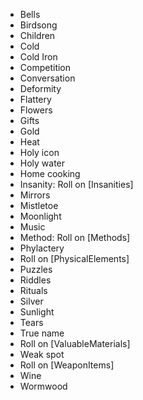 
* Bells
* Birdsong
* Children
* Cold
* Cold Iron
* Competition
* Conversation
* Deformity
* Flattery
* Flowers
* Gifts
* Gold
* Heat
* Holy icon
* Holy water
* Home cooking
* Insanity: Roll on [Insanities]
* Mirrors
* Mistletoe
* Moonlight
* Music
* Method: Roll on [Methods]
* Phylactery
* Roll on [PhysicalElements]
* Puzzles
* Riddles
* Rituals
* Silver
* Sunlight
* Tears
* True name
* Roll on [ValuableMaterials]
* Weak spot
* Roll on [WeaponItems]
* Wine
* Wormwood